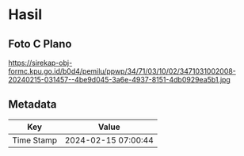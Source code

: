 # Hasil

## Foto C Plano

https://sirekap-obj-formc.kpu.go.id/b0d4/pemilu/ppwp/34/71/03/10/02/3471031002008-20240215-031457--4be9d045-3a6e-4937-8151-4db0929ea5b1.jpg


## Metadata

| Key        | Value               |
| ---------- | ------------------- |
| Time Stamp | 2024-02-15 07:00:44 |



